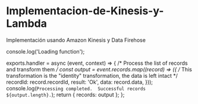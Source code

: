 # Implementacion-de-Kinesis-y-Lambda
Implementación usando Amazon Kinesis y Data Firehose

console.log('Loading function');

exports.handler = async (event, context) => {
    /* Process the list of records and transform them */
    const output = event.records.map((record) => ({
        /* This transformation is the "identity" transformation, the data is left intact */
        recordId: record.recordId,
        result: 'Ok',
        data: record.data,
    }));
    console.log(`Processing completed.  Successful records ${output.length}.`);
    return { records: output };
};
